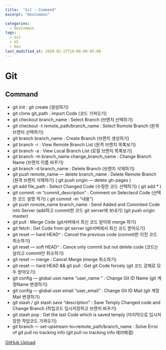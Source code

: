 ```yaml
---
title:  "Git - Command"
excerpt: "DevCommon"

categories:
  - DevCommon
tags:
  - Git
  - VS
  - Dev
last_modified_at: 2020-02-27T10:06:00-05:00
---
```

# Git

## Command

- git init : git create (생성하기)
- git clone git_path : import Code (코드 가져오기)
- git checkout branch_name : Select Branch (브랜치 선택하기)
- git checkout -t remote_path/branch_name : Select Romote Branch (원격 브랜치 선택하기)
- git branch branch_name : Create Branch (브랜치 생성하기)
- git branch -r : View Remote Branch List (원격 브랜치 목록보기)
- git branch -a : View Local Branch List (로컬 브랜치 목록보기)
- git branch -m branch_name change_branch_name : Change Branch Name (브랜치 이름 바꾸기)
- git branch -d branch_name : Delete Branch (브랜치 삭제하기)
- git push remote_name — delete branch_name : Delete Remote Branch (원격 브랜치 삭제하기) ( git push origin — delete gh-pages )
- git add file_path : Select Changed Code (수정한 코드 선택하기) ( git add * )
- git commit -m “commit_description” : Comment on Selectecd Code (선택한 코드 설명 적기) ( git commit -m “내용”)
- git push romote_name branch_name : Send Added and Commited Code into Server (add하고 commit한 코드 git server에 보내기) (git push origin master)
- git pull : Merge Code (git서버에서 최신 코드 받아와 merge 하기)
- git fetch : Get Code from git server (git서버에서 최신 코드 받아오기)
- git reset — hard HEAD^ : Cancel the previous code (commit한 이전 코드 취소하기)
- git reset — soft HEAD^ : Cance only commit but not delete code (코드는 살리고 commit만 취소하기)
- git reset — merge : Cancel Merge (merge 취소하기)
- git reset — hard HEAD && git pull : Get git Code forcely (git 코드 강제로 모두 받아오기)
- git config — global user.name “user_name ” : Change Git ID Name (git 계정Name 변경하기)
- git config — global user.email “user_email” : Change Git ID Mail (git 계정Mail 변경하기)
- git stash / git stash save “description” : Save Temply Changed code and Change Branch (작업코드 임시저장하고 브랜치 바꾸기)
- git stash pop : Get the last Code which is saved temply (마지막으로 임시저장한 작업코드 가져오기)
- git branch — set-upstream-to=remote_path/branch_name : Solve Error of git pull no tracking info (git pull no tracking info 에러해결)

[GitHub Upload](https://www.notion.so/GitHub-Upload-2d489f7fca404f039ab84bc457768a44)